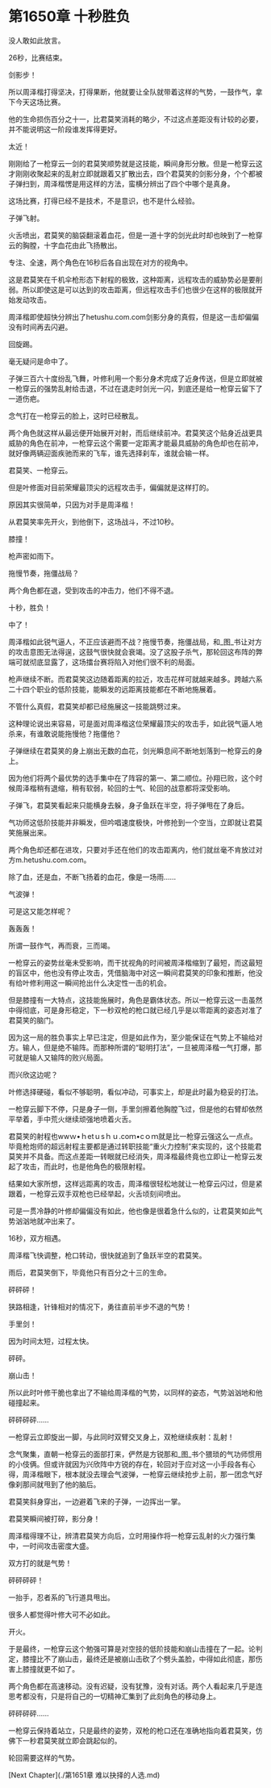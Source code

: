 # 第1650章 十秒胜负

没人敢如此放言。

26秒，比赛结束。

剑影步！

所以周泽楷打得坚决，打得果断，他就要让全队就带着这样的气势，一鼓作气，拿下今天这场比赛。

他的生命损伤百分之十一，比君莫笑消耗的略少，不过这点差距没有计较的必要，并不能说明这一阶段谁发挥得更好。

太近！

刚刚给了一枪穿云一剑的君莫笑顺势就是这技能，瞬间身形分散。但是一枪穿云这才刚刚收聚起来的乱射立即就跟着又扩散出去，四个君莫笑的剑影分身，个个都被子弹扫到，周泽楷愣是用这样的方法，蛮横分辨出了四个中哪个是真身。

这场比赛，打得已经不是技术，不是意识，也不是什么经验。

子弹飞射。

火舌喷出，君莫笑的脑袋翻滚着血花，但是一道十字的剑光此时却也映到了一枪穿云的胸膛，十字血花由此飞扬散出。

专注、全速，两个角色在16秒后各自出现在对方的视角中。

这是君莫笑在千机伞枪形态下射程的极致，这种距离，远程攻击的威胁势必是要削弱。所以即使这是可以达到的攻击距离，但远程攻击手们也很少在这样的极限就开始发动攻击。

周泽楷即使超快分辨出了hetushu.com.com剑影分身的真假，但是这一击却偏偏没有时间再去闪避。

回旋踢。

毫无疑问是命中了。

子弹三百六十度纷乱飞舞，叶修利用一个影分身术完成了近身传送，但是立即就被一枪穿云的强势乱射给击退，不过在退走时剑光一闪，到底还是给一枪穿云留下了一道伤疤。

念气打在一枪穿云的脸上，这时已经散乱。

两个角色就这样从最远便开始展开对射，而后继续前冲。君莫笑这个贴身近战更具威胁的角色在前冲，一枪穿云这个需要一定距离才能最具威胁的角色却也在前冲，就好像两辆迎面疾驰而来的飞车，谁先选择刹车，谁就会输一样。

君莫笑、一枪穿云。

但是叶修面对目前荣耀最顶尖的远程攻击手，偏偏就是这样打的。

原因其实很简单，只因为对手是周泽楷！

从君莫笑率先开火，到他倒下，这场战斗，不过10秒。

膝撞！

枪声密如雨下。

拖慢节奏，拖僵战局？

两个角色都在退，受到攻击的冲击力，他们不得不退。

十秒，胜负！

中了！

周泽楷如此锐气逼人，不正应该避而不战？拖慢节奏，拖僵战局，和_图_书让对方的攻击意图无法得逞，这鼓气很快就会衰竭。没了这股子杀气，那轮回这布阵的弊端可就彻底显露了，这场擂台赛将陷入对他们很不利的局面。

枪声继续不断。而君莫笑这边随着距离的拉近，攻击花样可就越来越多。跨越六系二十四个职业的低阶技能，能瞬发的远距离技能都在不断地施展着。

不管什么真假，君莫笑却都已经施展这一技能跳劈过来。

这种理论说出来容易，可是面对周泽楷这位荣耀最顶尖的攻击手，如此锐气逼人地杀来，有谁敢说能拖慢他？拖僵他？

子弹继续在君莫笑的身上崩出无数的血花，剑光瞬息间不断地划落到一枪穿云的身上。

因为他们将两个最优势的选手集中在了阵容的第一、第二顺位。孙翔已败，这个时候周泽楷稍有退缩，稍有软弱，轮回的士气、轮回的战意都将深受影响。

子弹飞，君莫笑看起来只能横身去躲，身子鱼跃在半空，将子弹甩在了身后。

气功师这低阶技能并非瞬发，但吟唱速度极快，叶修抢到一个空当，立即就让君莫笑施展出来。

两个角色却还都在进攻，只要对手还在他们的攻击距离内，他们就丝毫不肯放过对方m.hetushu.com.com。

除了血，还是血，不断飞扬着的血花，像是一场雨……

气波弹！

可是这又能怎样呢？

轰轰轰！

所谓一鼓作气，再而衰，三而竭。

一枪穿云的姿势丝毫未受影响，而干扰视角的时间被周泽楷缩到了最短，而这最短的盲区中，他也没有停止攻击，凭借脑海中对这一瞬间君莫笑的印象和推断，他没有给叶修利用这一瞬间抢出什么决定性一击的机会。

但是膝撞有一大特点，这技能施展时，角色是霸体状态。所以一枪穿云这一击虽然中得彻底，可是身形稳定，下一秒双枪的枪口就已经几乎是以零距离的姿态对准了君莫笑的脑门。

因为这一局的胜负事实上早已注定，但是如此作为，至少能保证在气势上不输给对方。输人，但是绝不输阵。而那种所谓的“聪明打法”，一旦被周泽楷一气打爆，那可就是输人又输阵的败兴局面。

而兴欣这边呢？

叶修选择硬碰，看似不够聪明，看似冲动，可事实上，却是此时最为稳妥的打法。

一枪穿云脚下不停，只是身子一侧，手里剑擦着他胸膛飞过，但是他的右臂却依然平举着，手中荒火继续顽强地喷着火舌。

君莫笑的射程也wwｗ•ｈetｕsｈｕ.coｍ•cｏｍ就是比一枪穿云强这么一点点。毕竟枪炮师的超远射程主要都是通过转职技能“重火力控制”来实现的，这个技能君莫笑并不具备。而这点差距一转眼就已经消失，周泽楷最终竟也立即让一枪穿云发起了攻击，而此时，也是他角色的极限射程。

结果如大家所想，这样远距离的攻击，周泽楷很轻松地就让一枪穿云闪过，但是紧跟着，一枪穿云双手双枪也已经举起，火舌顷刻间喷出。

可是一贯冷静的叶修却偏偏没有如此，他也像是很着急什么似的，让君莫笑如此气势汹汹地就冲出来了。

16秒，双方相遇。

周泽楷飞快调整，枪口转动，很快就追到了鱼跃半空的君莫笑。

雨后，君莫笑倒下，毕竟他只有百分之十三的生命。

砰砰砰！

狭路相逢，针锋相对的情况下，勇往直前半步不退的气势！

手里剑！

因为时间太短，过程太快。

砰砰。

崩山击！

所以此时叶修干脆也拿出了不输给周泽楷的气势，以同样的姿态，气势汹汹地和他碰撞起来。

砰砰砰砰……

一枪穿云立即旋出一脚，与此同时双臂交叉身上，双枪继续疾射：乱射！

念气聚集，直朝一枪穿云的面部打来，俨然是方锐那和_图_书个猥琐的气功师惯用的小伎俩。但或许就因为兴欣阵中方锐的存在，轮回对于应对这一小手段各有心得，周泽楷眼下，根本就没去理会气波弹，一枪穿云继续抢步上前，那一团念气好像刹那间就甩到了他的脑后。

君莫笑斜身穿出，一边避着飞来的子弹，一边挥出一掌。

君莫笑瞬间被打碎，影分身！

周泽楷得理不让，辨清君莫笑方向后，立时用操作将一枪穿云乱射的火力强行集中，一时间攻击密度大盛。

双方打的就是气势！

砰砰砰砰！

一抬手，忍者系的飞行道具甩出。

很多人都觉得叶修大可不必如此。

开火。

于是最终，一枪穿云这个勉强可算是对空技的低阶技能和崩山击撞在了一起。论判定，膝撞比不了崩山击，最终还是被崩山击砍了个劈头盖脸，中得如此彻底，那伤害上膝撞就更不如了。

两个角色都在高速移动。没有迟疑，没有犹豫，没有对话。两个人看起来几乎是连思考都没有，只是将自己的一切精神汇集到了此刻角色的移动身上。

砰砰砰砰……

一枪穿云保持着站立，只是最终的姿势，双枪的枪口还在准确地指向着君莫笑，仿佛下一秒君莫笑就立即会跳起似的。

轮回需要这样的气势。



[Next Chapter](./第1651章 难以抉择的人选.md)